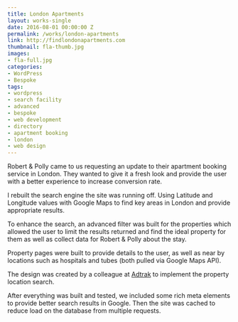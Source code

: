 ```yaml
---
title: London Apartments
layout: works-single
date: 2016-08-01 00:00:00 Z
permalink: /works/london-apartments
link: http://findlondonapartments.com
thumbnail: fla-thumb.jpg
images:
- fla-full.jpg
categories:
- WordPress
- Bespoke
tags:
- wordpress
- search facility
- advanced
- bespoke
- web development
- directory
- apartment booking
- london
- web design
---
```

Robert & Polly came to us requesting an update to their apartment booking service in London. They wanted to give it a fresh look and provide the user with a better experience to increase conversion rate. 

I rebuilt the search engine the site was running off. Using Latitude and Longitude values with Google Maps to find key areas in London and provide appropriate results. 

To enhance the search, an advanced filter was built for the properties which allowed the user to limit the results returned and find the ideal property for them as well as collect data for Robert & Polly about the stay.

Property pages were built to provide details to the user, as well as near by locations such as hospitals and tubes (both pulled via Google Maps API).

The design was created by a colleague at [Adtrak](http://adtrak.co.uk) to implement the property location search.

After everything was built and tested, we included some rich meta elements to provide better search results in Google. Then the site was cached to reduce load on the database from multiple requests.